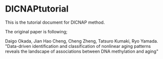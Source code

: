 # DICNAPtutorial

This is the tutorial document for DICNAP method.

The original paper is following;

Daigo Okada, Jian Hao Cheng, Cheng Zheng, Tatsuro Kumaki, Ryo Yamada.
"Data-driven identification and classification of nonlinear aging patterns reveals the landscape of associations between DNA methylation and aging"

